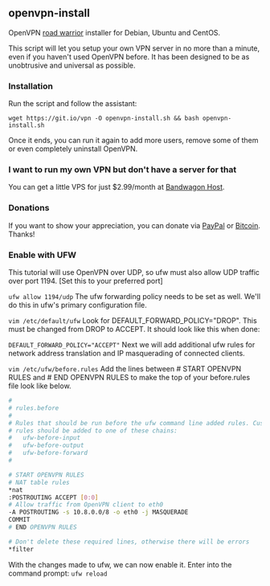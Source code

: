 ## openvpn-install
OpenVPN [road warrior](http://en.wikipedia.org/wiki/Road_warrior_%28computing%29) installer for Debian, Ubuntu and CentOS.

This script will let you setup your own VPN server in no more than a minute, even if you haven't used OpenVPN before. It has been designed to be as unobtrusive and universal as possible.

### Installation
Run the script and follow the assistant:

`wget https://git.io/vpn -O openvpn-install.sh && bash openvpn-install.sh`

Once it ends, you can run it again to add more users, remove some of them or even completely uninstall OpenVPN.

### I want to run my own VPN but don't have a server for that
You can get a little VPS for just $2.99/month at [Bandwagon Host](https://bandwagonhost.com/aff.php?aff=575&pid=12).

### Donations

If you want to show your appreciation, you can donate via [PayPal](https://www.paypal.com/cgi-bin/webscr?cmd=_s-xclick&hosted_button_id=VBAYDL34Z7J6L) or [Bitcoin](https://pastebin.com/raw/M2JJpQpC). Thanks!

### Enable with UFW

This tutorial will use OpenVPN over UDP, so ufw must also allow UDP traffic over port 1194. [Set this to your preferred port]

`ufw allow 1194/udp`
The ufw forwarding policy needs to be set as well. We'll do this in ufw's primary configuration file.

`vim /etc/default/ufw`
Look for DEFAULT_FORWARD_POLICY="DROP". This must be changed from DROP to ACCEPT. It should look like this when done:

`DEFAULT_FORWARD_POLICY="ACCEPT"`
Next we will add additional ufw rules for network address translation and IP masquerading of connected clients.

`vim /etc/ufw/before.rules`
Add the lines between # START OPENVPN RULES and # END OPENVPN RULES to make the top of your before.rules file look like below.

```sh
#
# rules.before
#
# Rules that should be run before the ufw command line added rules. Custom
# rules should be added to one of these chains:
#   ufw-before-input
#   ufw-before-output
#   ufw-before-forward
#

# START OPENVPN RULES
# NAT table rules
*nat
:POSTROUTING ACCEPT [0:0] 
# Allow traffic from OpenVPN client to eth0
-A POSTROUTING -s 10.8.0.0/8 -o eth0 -j MASQUERADE
COMMIT
# END OPENVPN RULES

# Don't delete these required lines, otherwise there will be errors
*filter
```

With the changes made to ufw, we can now enable it. Enter into the command prompt:
`ufw reload`
